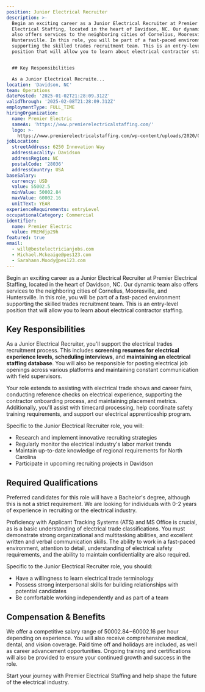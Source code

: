 ```yaml
---
position: Junior Electrical Recruiter
description: >-
  Begin an exciting career as a Junior Electrical Recruiter at Premier
  Electrical Staffing, located in the heart of Davidson, NC. Our dynamic team
  also offers services to the neighboring cities of Cornelius, Mooresville, and
  Huntersville. In this role, you will be part of a fast-paced environment
  supporting the skilled trades recruitment team. This is an entry-level
  position that will allow you to learn about electrical contractor staffing. 


  ## Key Responsibilities

  As a Junior Electrical Recruite...
location: 'Davidson, NC'
team: Operations
datePosted: '2025-01-02T21:28:09.312Z'
validThrough: '2025-02-08T21:28:09.312Z'
employmentType: FULL_TIME
hiringOrganization:
  name: Premier Electric
  sameAs: 'https://www.premierelectricalstaffing.com/'
  logo: >-
    https://www.premierelectricalstaffing.com/wp-content/uploads/2020/05/Premier-Electrical-Staffing-logo.png
jobLocation:
  streetAddress: 6250 Innovation Way
  addressLocality: Davidson
  addressRegion: NC
  postalCode: '28036'
  addressCountry: USA
baseSalary:
  currency: USD
  value: 55002.5
  minValue: 50002.84
  maxValue: 60002.16
  unitText: YEAR
experienceRequirements: entryLevel
occupationalCategory: Commercial
identifier:
  name: Premier Electric
  value: PREMdjp29h
featured: true
email:
  - will@bestelectricianjobs.com
  - Michael.Mckeaige@pes123.com
  - Sarahann.Moody@pes123.com
---
```




Begin an exciting career as a Junior Electrical Recruiter at Premier Electrical Staffing, located in the heart of Davidson, NC. Our dynamic team also offers services to the neighboring cities of Cornelius, Mooresville, and Huntersville. In this role, you will be part of a fast-paced environment supporting the skilled trades recruitment team. This is an entry-level position that will allow you to learn about electrical contractor staffing. 

## Key Responsibilities
As a Junior Electrical Recruiter, you'll support the electrical trades recruitment process. This includes **screening resumes for electrical experience levels, scheduling interviews**, and **maintaining an electrical staffing database**. You will also be responsible for posting electrical job openings across various platforms and maintaining constant communication with field supervisors. 

Your role extends to assisting with electrical trade shows and career fairs, conducting reference checks on electrical experience, supporting the contractor onboarding process, and maintaining placement metrics. Additionally, you'll assist with timecard processing, help coordinate safety training requirements, and support our electrical apprenticeship program.

Specific to the Junior Electrical Recruiter role, you will:
- Research and implement innovative recruiting strategies
- Regularly monitor the electrical industry's labor market trends
- Maintain up-to-date knowledge of regional requirements for North Carolina
- Participate in upcoming recruiting projects in Davidson

## Required Qualifications
Preferred candidates for this role will have a Bachelor's degree, although this is not a strict requirement. We are looking for individuals with 0-2 years of experience in recruiting or the electrical industry. 

Proficiency with Applicant Tracking Systems (ATS) and MS Office is crucial, as is a basic understanding of electrical trade classifications. You must demonstrate strong organizational and multitasking abilities, and excellent written and verbal communication skills. The ability to work in a fast-paced environment, attention to detail, understanding of electrical safety requirements, and the ability to maintain confidentiality are also required.

Specific to the Junior Electrical Recruiter role, you should:
- Have a willingness to learn electrical trade terminology
- Possess strong interpersonal skills for building relationships with potential candidates
- Be comfortable working independently and as part of a team

## Compensation & Benefits
We offer a competitive salary range of $50002.84-$60002.16 per hour depending on experience. You will also receive comprehensive medical, dental, and vision coverage. Paid time off and holidays are included, as well as career advancement opportunities. Ongoing training and certifications will also be provided to ensure your continued growth and success in the role. 

Start your journey with Premier Electrical Staffing and help shape the future of the electrical industry.